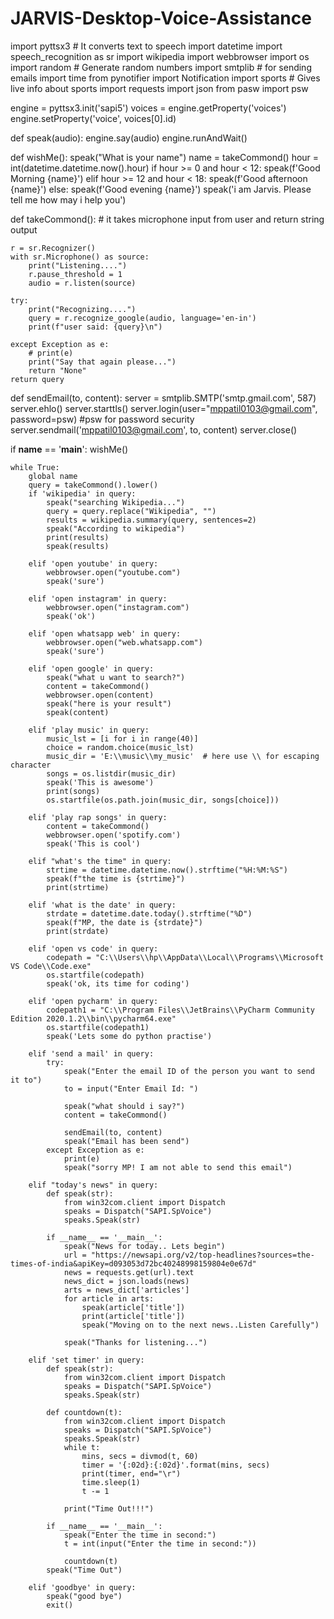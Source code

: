 # JARVIS-Desktop-Voice-Assistance

import pyttsx3    # It converts text to speech
import datetime
import speech_recognition as sr
import wikipedia
import webbrowser
import os
import random    # Generate random numbers
import smtplib  # for sending emails
import time
from pynotifier import Notification
import sports       # Gives live info about sports
import requests
import json
from pasw import psw


engine = pyttsx3.init('sapi5')
voices = engine.getProperty('voices')
engine.setProperty('voice', voices[0].id)


def speak(audio):
    engine.say(audio)
    engine.runAndWait()


def wishMe():
    speak("What is your name")
    name = takeCommond()
    hour = int(datetime.datetime.now().hour)
    if hour >= 0 and hour < 12:
        speak(f'Good Morning {name}')
    elif hour >= 12 and hour < 18:
        speak(f'Good afternoon {name}')
    else:
        speak(f'Good evening {name}')
    speak('i am Jarvis. Please tell me how may i help you')


def takeCommond():
    # it takes microphone input from user and return string output

    r = sr.Recognizer()
    with sr.Microphone() as source:
        print("Listening....")
        r.pause_threshold = 1
        audio = r.listen(source)

    try:
        print("Recognizing....")
        query = r.recognize_google(audio, language='en-in')
        print(f"user said: {query}\n")

    except Exception as e:
        # print(e)
        print("Say that again please...")
        return "None"
    return query


def sendEmail(to, content):
    server = smtplib.SMTP('smtp.gmail.com', 587)
    server.ehlo()
    server.starttls()
    server.login(user="mppatil0103@gmail.com", password=psw)    #psw for password security
    server.sendmail('mppatil0103@gmail.com', to, content)
    server.close()


if __name__ == '__main__':
    wishMe()

    while True:
        global name
        query = takeCommond().lower()
        if 'wikipedia' in query:
            speak("searching Wikipedia...")
            query = query.replace("Wikipedia", "")
            results = wikipedia.summary(query, sentences=2)
            speak("According to wikipedia")
            print(results)
            speak(results)

        elif 'open youtube' in query:
            webbrowser.open("youtube.com")
            speak('sure')

        elif 'open instagram' in query:
            webbrowser.open("instagram.com")
            speak('ok')

        elif 'open whatsapp web' in query:
            webbrowser.open("web.whatsapp.com")
            speak('sure')

        elif 'open google' in query:
            speak("what u want to search?")
            content = takeCommond()
            webbrowser.open(content)
            speak("here is your result")
            speak(content)

        elif 'play music' in query:
            music_lst = [i for i in range(40)]
            choice = random.choice(music_lst)
            music_dir = 'E:\\music\\my_music'  # here use \\ for escaping character
            songs = os.listdir(music_dir)
            speak('This is awesome')
            print(songs)
            os.startfile(os.path.join(music_dir, songs[choice]))

        elif 'play rap songs' in query:
            content = takeCommond()
            webbrowser.open('spotify.com')
            speak('This is cool')

        elif "what's the time" in query:
            strtime = datetime.datetime.now().strftime("%H:%M:%S")
            speak(f"the time is {strtime}")
            print(strtime)

        elif 'what is the date' in query:
            strdate = datetime.date.today().strftime("%D")
            speak(f"MP, the date is {strdate}")
            print(strdate)

        elif 'open vs code' in query:
            codepath = "C:\\Users\\hp\\AppData\\Local\\Programs\\Microsoft VS Code\\Code.exe"
            os.startfile(codepath)
            speak('ok, its time for coding')

        elif 'open pycharm' in query:
            codepath1 = "C:\\Program Files\\JetBrains\\PyCharm Community Edition 2020.1.2\\bin\\pycharm64.exe"
            os.startfile(codepath1)
            speak('Lets some do python practise')

        elif 'send a mail' in query:
            try:
                speak("Enter the email ID of the person you want to send it to")
                to = input("Enter Email Id: ")

                speak("what should i say?")
                content = takeCommond()

                sendEmail(to, content)
                speak("Email has been send")
            except Exception as e:
                print(e)
                speak("sorry MP! I am not able to send this email")

        elif "today's news" in query:
            def speak(str):
                from win32com.client import Dispatch
                speaks = Dispatch("SAPI.SpVoice")
                speaks.Speak(str)

            if __name__ == '__main__':
                speak("News for today.. Lets begin")
                url = "https://newsapi.org/v2/top-headlines?sources=the-times-of-india&apiKey=d093053d72bc40248998159804e0e67d"
                news = requests.get(url).text
                news_dict = json.loads(news)
                arts = news_dict['articles']
                for article in arts:
                    speak(article['title'])
                    print(article['title'])
                    speak("Moving on to the next news..Listen Carefully")

                speak("Thanks for listening...")

        elif 'set timer' in query:
            def speak(str):
                from win32com.client import Dispatch
                speaks = Dispatch("SAPI.SpVoice")
                speaks.Speak(str)

            def countdown(t):
                from win32com.client import Dispatch
                speaks = Dispatch("SAPI.SpVoice")
                speaks.Speak(str)
                while t:
                    mins, secs = divmod(t, 60)
                    timer = '{:02d}:{:02d}'.format(mins, secs)
                    print(timer, end="\r")
                    time.sleep(1)
                    t -= 1

                print("Time Out!!!")

            if __name__ == '__main__':
                speak("Enter the time in second:")
                t = int(input("Enter the time in second:"))

                countdown(t)
            speak("Time Out")

        elif 'goodbye' in query:
            speak("good bye")
            exit()
